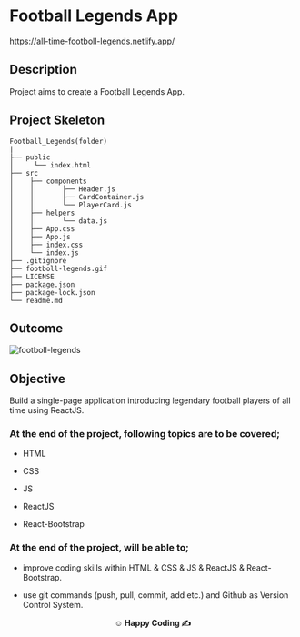 # Football Legends App

https://all-time-footboll-legends.netlify.app/

## Description

Project aims to create a Football Legends App.

## Project Skeleton

```
Football_Legends(folder)
|
├── public
│     └── index.html
├── src
│    ├── components
│    │       ├── Header.js
│    │       ├── CardContainer.js
│    │       └── PlayerCard.js
│    ├── helpers
│    │       └── data.js
│    ├── App.css
│    ├── App.js
│    ├── index.css
│    └── index.js
├── .gitignore
├── footboll-legends.gif
├── LICENSE
├── package.json
├── package-lock.json
└── readme.md
```

## Outcome

![footboll-legends](https://github.com/omrfrkcpr/Football_Legends/assets/77440899/b363b22a-e2e5-4293-b130-3ea79272d122)

## Objective

Build a single-page application introducing legendary football players of all time using ReactJS.

### At the end of the project, following topics are to be covered;

- HTML

- CSS

- JS

- ReactJS

- React-Bootstrap

### At the end of the project, will be able to;

- improve coding skills within HTML & CSS & JS & ReactJS & React-Bootstrap.

- use git commands (push, pull, commit, add etc.) and Github as Version Control System.

**<p align="center">&#9786; Happy Coding &#9997;</p>**
